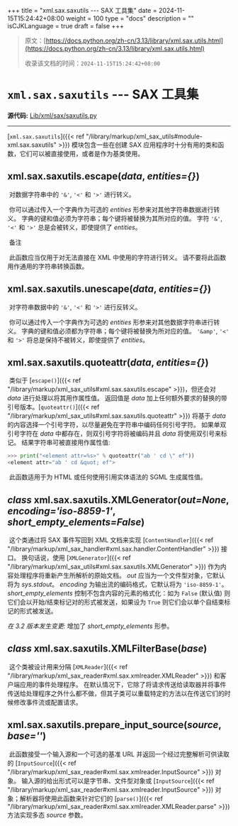 +++
title = "xml.sax.saxutils --- SAX 工具集"
date = 2024-11-15T15:24:42+08:00
weight = 100
type = "docs"
description = ""
isCJKLanguage = true
draft = false
+++

> 原文：[https://docs.python.org/zh-cn/3.13/library/xml.sax.utils.html](https://docs.python.org/zh-cn/3.13/library/xml.sax.utils.html)
>
> 收录该文档的时间：`2024-11-15T15:24:42+08:00`

# `xml.sax.saxutils` --- SAX 工具集

**源代码:** [Lib/xml/sax/saxutils.py](https://github.com/python/cpython/tree/3.13/Lib/xml/sax/saxutils.py)

------

[`xml.sax.saxutils`]({{< ref "/library/markup/xml_sax_utils#module-xml.sax.saxutils" >}}) 模块包含一些在创建 SAX 应用程序时十分有用的类和函数，它们可以被直接使用，或者是作为基类使用。

## xml.sax.saxutils.**escape**(*data*, *entities={}*)

​	对数据字符串中的 `'&'`, `'<'` 和 `'>'` 进行转义。

​	你可以通过传入一个字典作为可选的 *entities* 形参来对其他字符串数据进行转义。 字典的键和值必须为字符串；每个键将被替换为其所对应的值。 字符 `'&'`, `'<'` 和 `'>'` 总是会被转义，即使提供了 *entities*。

​	备注

 

​	此函数应当仅用于对无法直接在 XML 中使用的字符进行转义。 请不要将此函数用作通用的字符串转换函数。

## xml.sax.saxutils.**unescape**(*data*, *entities={}*)

​	对字符串数据中的 `'&'`, `'<'` 和 `'>'` 进行反转义。

​	你可以通过传入一个字典作为可选的 *entities* 形参来对其他数据字符串进行转义。 字典的键和值必须都为字符串；每个键将被替换为所对应的值。 `'&amp'`, `'<'` 和 `'>'` 将总是保持不被转义，即使提供了 *entities*。

## xml.sax.saxutils.**quoteattr**(*data*, *entities={}*)

​	类似于 [`escape()`]({{< ref "/library/markup/xml_sax_utils#xml.sax.saxutils.escape" >}})，但还会对 *data* 进行处理以将其用作属性值。 返回值是 *data* 加上任何额外要求的替换的带引号版本。[`quoteattr()`]({{< ref "/library/markup/xml_sax_utils#xml.sax.saxutils.quoteattr" >}}) 将基于 *data* 的内容选择一个引号字符，以尽量避免在字符串中编码任何引号字符。 如果单双引号字符在 *data* 中都存在，则双引号字符将被编码并且 *data* 将使用双引号来标记。 结果字符串可被直接用作属性值:



``` python
>>> print("<element attr=%s>" % quoteattr("ab ' cd \" ef"))
<element attr="ab ' cd &quot; ef">
```

​	此函数适用于为 HTML 或任何使用引用实体语法的 SGML 生成属性值。

## *class* xml.sax.saxutils.**XMLGenerator**(*out=None*, *encoding='iso-8859-1'*, *short_empty_elements=False*)

​	这个类通过将 SAX 事件写回到 XML 文档来实现 [`ContentHandler`]({{< ref "/library/markup/xml_sax_handler#xml.sax.handler.ContentHandler" >}}) 接口。 换句话说，使用 [`XMLGenerator`]({{< ref "/library/markup/xml_sax_utils#xml.sax.saxutils.XMLGenerator" >}}) 作为内容处理程序将重新产生所解析的原始文档。 *out* 应当为一个文件型对象，它默认将为 *sys.stdout*。 *encoding* 为输出流的编码格式，它默认将为 `'iso-8859-1'`。 *short_empty_elements* 控制不包含内容的元素的格式化：如为 `False` (默认值) 则它们会以开始/结束标记对的形式被发送，如果设为 `True` 则它们会以单个自结束标记的形式被发送。

*在 3.2 版本发生变更:* 增加了 *short_empty_elements* 形参。

## *class* xml.sax.saxutils.**XMLFilterBase**(*base*)

​	这个类被设计用来分隔 [`XMLReader`]({{< ref "/library/markup/xml_sax_reader#xml.sax.xmlreader.XMLReader" >}}) 和客户端应用的事件处理程序。 在默认情况下，它除了将请求传送给读取器并将事件传送给处理程序之外什么都不做，但其子类可以重载特定的方法以在传送它们的时候修改事件流或配置请求。

## xml.sax.saxutils.**prepare_input_source**(*source*, *base=''*)

​	此函数接受一个输入源和一个可选的基准 URL 并返回一个经过完整解析可供读取的 [`InputSource`]({{< ref "/library/markup/xml_sax_reader#xml.sax.xmlreader.InputSource" >}}) 对象。 输入源的给出形式可以是字节串、文件型对象或 [`InputSource`]({{< ref "/library/markup/xml_sax_reader#xml.sax.xmlreader.InputSource" >}}) 对象；解析器将使用此函数来针对它们的 [`parse()`]({{< ref "/library/markup/xml_sax_reader#xml.sax.xmlreader.XMLReader.parse" >}}) 方法实现多态 *source* 参数。
